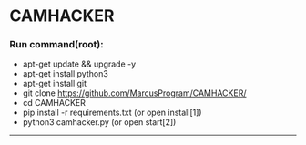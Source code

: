 # CAMHACKER
### Run command(root):
+ apt-get update && upgrade -y
+ apt-get install python3
+ apt-get install git
+ git clone https://github.com/MarcusProgram/CAMHACKER/
+ cd CAMHACKER
+ pip install -r requirements.txt (or open install[1])
+ python3 camhacker.py (or open start[2])
_____
